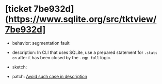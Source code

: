 # [ticket 7be932d](https://www.sqlite.org/src/tktview/7be932d]
- behavior: segmentation fault
- description: In CLI that uses SQLite, use a prepared statement for `.stats on` after it has been closed by the `.eqp full` logic.
- sketch:

- patch: [Avoid such case in description](https://www.sqlite.org/src/info/bb87c054b1b76959)
